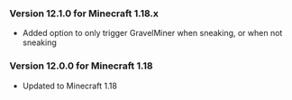 ### Version 12.1.0 for Minecraft 1.18.x

- Added option to only trigger GravelMiner when sneaking, or when not sneaking

### Version 12.0.0 for Minecraft 1.18

- Updated to Minecraft 1.18